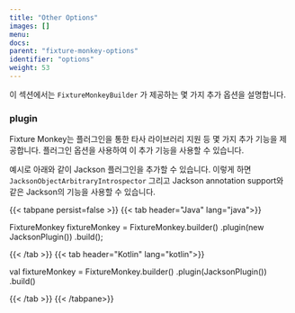 ```yaml
---
title: "Other Options"
images: []
menu:
docs:
parent: "fixture-monkey-options"
identifier: "options"
weight: 53
---
```


이 섹션에서는 `FixtureMonkeyBuilder` 가 제공하는 몇 가지 추가 옵션을 설명합니다.

### plugin

Fixture Monkey는 플러그인을 통한 타사 라이브러리 지원 등 몇 가지 추가 기능을 제공합니다.
플러그인 옵션을 사용하여 이 추가 기능을 사용할 수 있습니다.

예시로 아래와 같이 Jackson 플러그인을 추가할 수 있습니다.
이렇게 하면 `JacksonObjectArbitraryIntrospector` 그리고 Jackson annotation support와 같은 Jackson의 기능을 사용할 수 있습니다.

{{< tabpane persist=false >}}
{{< tab header="Java" lang="java">}}

FixtureMonkey fixtureMonkey = FixtureMonkey.builder()
.plugin(new JacksonPlugin())
.build();

{{< /tab >}}
{{< tab header="Kotlin" lang="kotlin">}}

val fixtureMonkey = FixtureMonkey.builder()
.plugin(JacksonPlugin())
.build()

{{< /tab >}}
{{< /tabpane>}}
